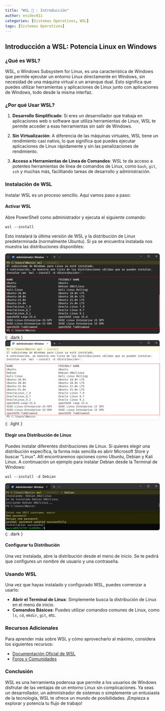 ```yaml
---
title: "WSL 🐧 : Introducción"
author: enidev911
categories: [Sistemas Operativos, WSL]
tags: [Sistemas Operativos]
---
```


## Introducción a WSL: Potencia Linux en Windows

### ¿Qué es WSL?

WSL, o Windows Subsystem for Linux, es una característica de Windows que permite ejecutar un entorno Linux directamente en Windows, sin necesidad de una máquina virtual o un arranque dual. Esto significa que puedes utilizar herramientas y aplicaciones de Linux junto con aplicaciones de Windows, todo desde la misma interfaz.

### ¿Por qué Usar WSL?

1. **Desarrollo Simplificado**: Si eres un desarrollador que trabaja en aplicaciones web o software que utiliza herramientas de Linux, WSL te permite acceder a esas herramientas sin salir de Windows.
  
2. **Sin Virtualización**: A diferencia de las máquinas virtuales, WSL tiene un rendimiento casi nativo, lo que significa que puedes ejecutar aplicaciones de Linux rápidamente y sin las penalizaciones de rendimiento.

3. **Acceso a Herramientas de Línea de Comandos**: WSL te da acceso a potentes herramientas de línea de comandos de Linux, como `bash`, `git`, `ssh` y muchas más, facilitando tareas de desarrollo y administración.

### Instalación de WSL

Instalar WSL es un proceso sencillo. Aquí vamos paso a paso:

#### Activar WSL

Abre PowerShell como administrador y ejecuta el siguiente comando:

```terminal
wsl --install
```

Esto instalará la última versión de WSL y la distribución de Linux predeterminada (normalmente Ubuntu). Si ya se encuentra instalada nos muestra las distribuciones disponibles:

![comando de instalación wsl](/assets/img/wsl/comando-instalacion-wsl-dark.png){: .dark }
![comando de instalación wsl](/assets/img/wsl/comando-instalacion-wsl-light.png){: .light }

#### Elegir una Distribución de Linux

Puedes instalar diferentes distribuciones de Linux. Si quieres elegir una distribución específica, la forma más sencilla es abrir Microsoft Store y buscar "Linux". Allí encontraremos opciones como Ubuntu, Debian y Kali Linux. A continuación un ejemplo para instalar Debian desde la Terminal de Windows:

```terminal
wsl --install -d Debian
```

![comando de instalación wsl](/assets/img/wsl/instalacion-wsl-debian-dark.png){: .dark }


#### Configurar tu Distribución

Una vez instalada, abre la distribución desde el menú de inicio. Se te pedirá que configures un nombre de usuario y una contraseña.

### Usando WSL

Una vez que hayas instalado y configurado WSL, puedes comenzar a usarlo:

- **Abrir el Terminal de Linux**: Simplemente busca la distribución de Linux en el menú de inicio.
- **Comandos Básicos**: Puedes utilizar comandos comunes de Linux, como `ls`, `cd`, `mkdir`, `git`, etc.

### Recursos Adicionales

Para aprender más sobre WSL y cómo aprovecharlo al máximo, considera los siguientes recursos:

- [Documentación Oficial de WSL](https://docs.microsoft.com/en-us/windows/wsl/)
- [Foros y Comunidades](https://stackoverflow.com/questions/tagged/wsl)

### Conclusión

WSL es una herramienta poderosa que permite a los usuarios de Windows disfrutar de las ventajas de un entorno Linux sin complicaciones. Ya seas un desarrollador, un administrador de sistemas o simplemente un entusiasta de la tecnología, WSL te ofrece un mundo de posibilidades. ¡Empieza a explorar y potencia tu flujo de trabajo!
